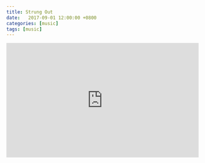 ```yaml
---
title: Strung Out
date:   2017-09-01 12:00:00 +0800
categories: [music]
tags: [music]
---
```


<div class="bandcamp">

<iframe width="100%" height="300" scrolling="no" frameborder="no" allow="autoplay" src="https://w.soundcloud.com/player/?url=https%3A//api.soundcloud.com/tracks/347276730&color=%23ff5500&auto_play=false&hide_related=false&show_comments=true&show_user=true&show_reposts=false&show_teaser=true&visual=true"></iframe>

</div>
